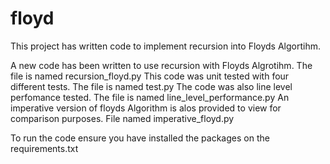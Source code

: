 # floyd
This project has written code to implement recursion into Floyds Algortihm. 

A new code has been written to use recursion with Floyds Algrotihm. The file is named recursion_floyd.py
This code was unit tested with four different tests. The file is named test.py
The code was also line level perfomance tested. The file is named line_level_performance.py
An imperative version of floyds Algorithm is alos provided to view for comparison purposes. File named imperative_floyd.py

To run the code ensure you have installed the packages on the requirements.txt